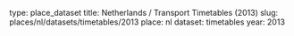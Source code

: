 type: place_dataset
title: Netherlands / Transport Timetables (2013)
slug: places/nl/datasets/timetables/2013
place: nl
dataset: timetables
year: 2013
